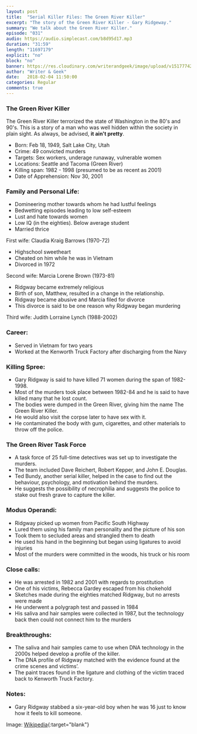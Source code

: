 ```yaml
---
layout: post
title:  "Serial Killer Files: The Green River Killer"
excerpt: "The story of the Green River Killer - Gary Ridgeway."
summary: "We talk about the Green River Killer."
episode: "031"
audio: https://audio.simplecast.com/b8d95d17.mp3
duration: "31:59"
length: "11697179"
explicit: "no"
block: "no"
banner: https://res.cloudinary.com/writerandgeek/image/upload/v1517774288/ridgeway.jpg
author: "Writer & Geek"
date:   2018-02-04 11:50:00
categories: Regular
comments: true
---
```

### The Green River Killer
The Green River Killer terrorized the state of Washington in the 80's and 90's. This is a story of a man who was well hidden within the society in plain sight. As always, be advised, **it ain't pretty**.

- Born: Feb 18, 1949, Salt Lake City, Utah
- Crime: 49 convicted murders
- Targets: Sex workers, underage runaway, vulnerable women
- Locations: Seattle and Tacoma (Green River)
- Killing span: 1982 - 1998 (presumed to be as recent as 2001)
- Date of Apprehension: Nov 30, 2001

### Family and Personal Life:
- Domineering mother towards whom he had lustful feelings
- Bedwetting episodes leading to low self-esteem
- Lust and hate towards women
- Low IQ (in the eighties). Below average student
- Married thrice

First wife: Claudia Kraig Barrows (1970-72)
- Highschool sweetheart
- Cheated on him while he was in Vietnam
- Divorced in 1972

Second wife: Marcia Lorene Brown (1973-81)
- Ridgway became extremely religious
- Birth of son, Matthew, resulted in a change in the relationship.
- Ridgway became abusive and Marcia filed for divorce
- This divorce is said to be one reason why Ridgway began murdering

Third wife: Judith Lorraine Lynch (1988-2002)

### Career:
- Served in Vietnam for two years
- Worked at the Kenworth Truck Factory after discharging from the Navy

### Killing Spree:
- Gary Ridgway is said to have killed 71 women during the span of 1982-1998.
- Most of the murders took place between 1982-84 and he is said to have killed many that he lost count.
- The bodies were dumped in the Green River, giving him the name The Green River Killer.
- He would also visit the corpse later to have sex with it.
- He contaminated the body with gum, cigarettes, and other materials to throw off the police.

### The Green River Task Force
- A task force of 25 full-time detectives was set up to investigate the murders.
- The team included Dave Reichert, Robert Kepper, and John E. Douglas.
- Ted Bundy, another serial killer, helped in the case to find out the behaviour, psychology, and motivation behind the murders.
- He suggests the possibility of necrophilia and suggests the police to stake out fresh grave to capture the killer.

### Modus Operandi:
- Ridgway picked up women from Pacific South Highway
- Lured them using his family man personality and the picture of his son
- Took them to secluded areas and strangled them to death
- He used his hand in the beginning but began using ligatures to avoid injuries
- Most of the murders were committed in the woods, his truck or his room

### Close calls:
- He was arrested in 1982 and 2001 with regards to prostitution
- One of his victims, Rebecca Gardey escaped from his chokehold
- Sketches made during the eighties matched Ridgway, but no arrests were made
- He underwent a polygraph test and passed in 1984
- His saliva and hair samples were collected in 1987, but the technology back then could not connect him to the murders

### Breakthroughs:
- The saliva and hair samples came to use when DNA technology in the 2000s helped develop a profile of the killer.
- The DNA profile of Ridgway matched with the evidence found at the crime scenes and victims’.
- The paint traces found in the ligature and clothing of the victim traced back to Kenworth Truck Factory.

### Notes:
- Gary Ridgway stabbed a six-year-old boy when he was 16 just to know how it feels to kill someone.

Image: [Wikipedia](https://en.wikipedia.org/wiki/Gary_Ridgway#/media/File:Gary_Ridgway_Mugshot_11302001.jpg){:target="blank"}